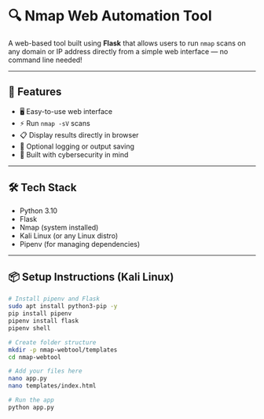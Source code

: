 # 🔍 Nmap Web Automation Tool

A web-based tool built using **Flask** that allows users to run `nmap` scans on any domain or IP address directly from a simple web interface — no command line needed!

---

## 🚀 Features

- 🖥️ Easy-to-use web interface
- ⚡ Run `nmap -sV` scans
- 📋 Display results directly in browser
- 💾 Optional logging or output saving
- 🔐 Built with cybersecurity in mind

---

## 🛠️ Tech Stack

- Python 3.10
- Flask
- Nmap (system installed)
- Kali Linux (or any Linux distro)
- Pipenv (for managing dependencies)

---

## 📦 Setup Instructions (Kali Linux)

```bash
# Install pipenv and Flask
sudo apt install python3-pip -y
pip install pipenv
pipenv install flask
pipenv shell

# Create folder structure
mkdir -p nmap-webtool/templates
cd nmap-webtool

# Add your files here
nano app.py
nano templates/index.html

# Run the app
python app.py


